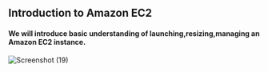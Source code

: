 ## Introduction to Amazon EC2
#### We will introduce basic understanding of launching,resizing,managing an Amazon EC2 instance.
![Screenshot (19)](https://github.com/user-attachments/assets/e10758c5-b39b-43cb-927d-4f2ee57c09bf)


